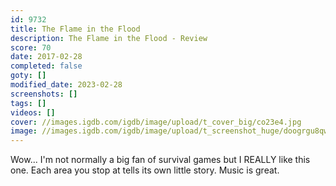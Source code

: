 ```yaml
---
id: 9732
title: The Flame in the Flood
description: The Flame in the Flood - Review
score: 70
date: 2017-02-28
completed: false
goty: []
modified_date: 2023-02-28
screenshots: []
tags: []
videos: []
cover: //images.igdb.com/igdb/image/upload/t_cover_big/co23e4.jpg
image: //images.igdb.com/igdb/image/upload/t_screenshot_huge/doogrgu8qwgzkyegxq12.jpg
---
```

Wow... I'm not normally a big fan of survival games but I REALLY like this one. Each area you stop at tells its own little story. Music is great.
